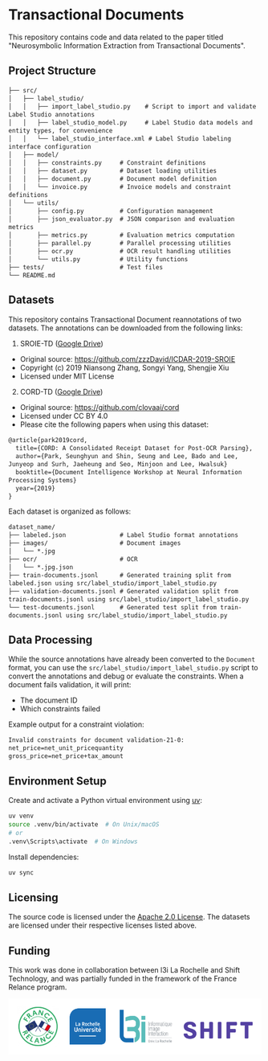# Transactional Documents
This repository contains code and data related to the paper titled "Neurosymbolic Information Extraction from Transactional Documents".

## Project Structure

```
├── src/
│   ├── label_studio/
│   │   ├── import_label_studio.py    # Script to import and validate Label Studio annotations
│   │   ├── label_studio_model.py     # Label Studio data models and entity types, for convenience
│   │   └── label_studio_interface.xml # Label Studio labeling interface configuration
│   ├── model/
│   │   ├── constraints.py     # Constraint definitions
│   │   ├── dataset.py         # Dataset loading utilities
│   │   ├── document.py        # Document model definition
│   │   └── invoice.py         # Invoice models and constraint definitions
│   └── utils/
│       ├── config.py          # Configuration management
│       ├── json_evaluator.py  # JSON comparison and evaluation metrics
│       ├── metrics.py         # Evaluation metrics computation
│       ├── parallel.py        # Parallel processing utilities
│       ├── ocr.py             # OCR result handling utilities
│       └── utils.py           # Utility functions
├── tests/                     # Test files
└── README.md
```

## Datasets
This repository contains Transactional Document reannotations of two datasets. The annotations can be downloaded from the following links:

1. SROIE-TD ([Google Drive](https://drive.google.com/file/d/114d5XjQr0RzU9QhDL8IYHK8_pl8XYsTc/view?usp=drive_link))
- Original source: https://github.com/zzzDavid/ICDAR-2019-SROIE
- Copyright (c) 2019 Niansong Zhang, Songyi Yang, Shengjie Xiu
- Licensed under MIT License

2. CORD-TD ([Google Drive](https://drive.google.com/file/d/1-rMlC10AiYvDnAyMoF0JIYCcxuZm5r2_/view?usp=drive_link))
- Original source: https://github.com/clovaai/cord
- Licensed under CC BY 4.0
- Please cite the following papers when using this dataset:
```
@article{park2019cord,
  title={CORD: A Consolidated Receipt Dataset for Post-OCR Parsing},
  author={Park, Seunghyun and Shin, Seung and Lee, Bado and Lee, Junyeop and Surh, Jaeheung and Seo, Minjoon and Lee, Hwalsuk}
  booktitle={Document Intelligence Workshop at Neural Information Processing Systems}
  year={2019}
}
```

Each dataset is organized as follows:

```
dataset_name/
├── labeled.json               # Label Studio format annotations
├── images/                    # Document images
│   └── *.jpg
├── ocr/                       # OCR
│   └── *.jpg.json
├── train-documents.jsonl      # Generated training split from labeled.json using src/label_studio/import_label_studio.py
├── validation-documents.jsonl # Generated validation split from train-documents.jsonl using src/label_studio/import_label_studio.py
└── test-documents.jsonl       # Generated test split from train-documents.jsonl using src/label_studio/import_label_studio.py
```

## Data Processing
While the source annotations have already been converted to the `Document` format, you can use the `src/label_studio/import_label_studio.py` script to convert the annotations and debug or evaluate the constraints. When a document fails validation, it will print:
- The document ID
- Which constraints failed

Example output for a constraint violation:
```
Invalid constraints for document validation-21-0:
net_price=net_unit_pricequantity
gross_price=net_price+tax_amount
```

## Environment Setup
Create and activate a Python virtual environment using [uv](https://docs.astral.sh/uv/):
```bash
uv venv
source .venv/bin/activate  # On Unix/macOS
# or
.venv\Scripts\activate  # On Windows
```

Install dependencies:
```bash
uv sync
```

## Licensing
The source code is licensed under the [Apache 2.0 License](LICENSE). The datasets are licensed under their respective licenses listed above.

## Funding
This work was done in collaboration between l3i La Rochelle and Shift Technology, and was partially funded in the framework of the France Relance program.

![Logos](logos.png)